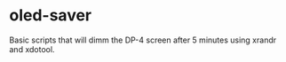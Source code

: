 # oled-saver
Basic scripts that will dimm the DP-4 screen after 5 minutes using xrandr and
xdotool.
